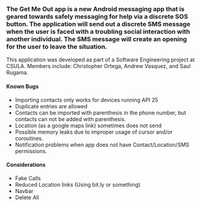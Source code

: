 ### The Get Me Out app is a new Android messaging app that is geared towards safely messaging for help via a discrete SOS button. The application will send out a discrete SMS message when the user is faced with a troubling social interaction with another individual. The SMS message will create an opening for the user to leave the situation. ###

This application was developed as part of a Software Engineering project at CSULA.
Members include: Christopher Ortega, Andrew Vasquez, and Saul Rugama.



#### Known Bugs ####
- Importing contacts only works for devices running API 25
- Duplicate entries are allowed
- Contacts can be imported with parenthesis in the phone number, but contacts can not be added with parenthesis.
- Location (as a google maps link) sometimes does not send
- Possible memory leaks due to improper usage of cursor and/or coroutines.
- Notification problems when app does not have Contact/Location/SMS permissions.

#### Considerations ####
- Fake Calls
- Reduced Location links (Using bit.ly or something)
- Navbar
- Delete All
